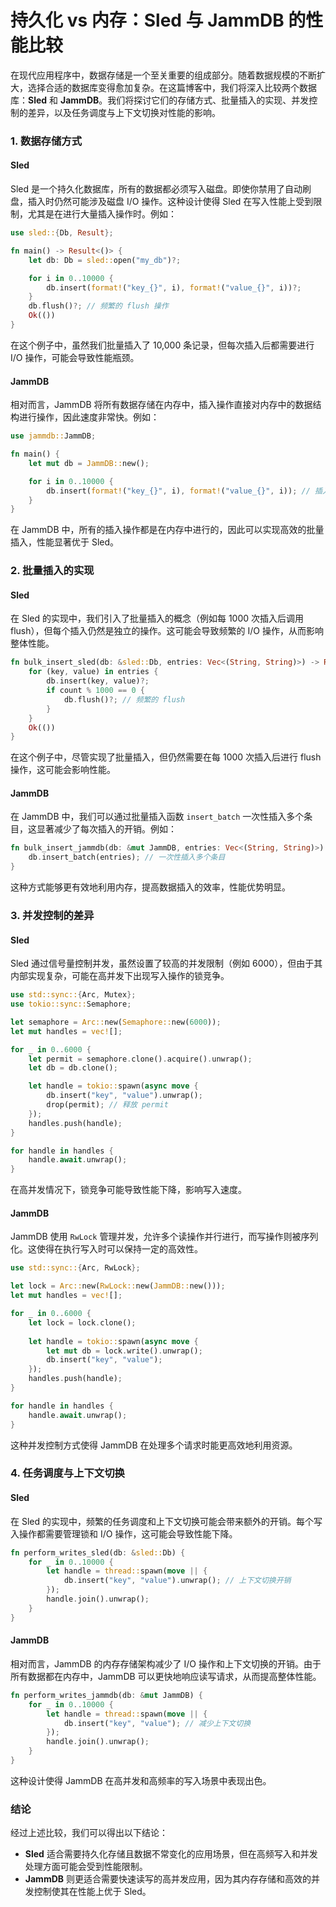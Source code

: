 # 持久化 vs 内存：Sled 与 JammDB 的性能比较

在现代应用程序中，数据存储是一个至关重要的组成部分。随着数据规模的不断扩大，选择合适的数据库变得愈加复杂。在这篇博客中，我们将深入比较两个数据库：**Sled** 和 **JammDB**。我们将探讨它们的存储方式、批量插入的实现、并发控制的差异，以及任务调度与上下文切换对性能的影响。

### 1. 数据存储方式

#### Sled

Sled 是一个持久化数据库，所有的数据都必须写入磁盘。即使你禁用了自动刷盘，插入时仍然可能涉及磁盘 I/O 操作。这种设计使得 Sled 在写入性能上受到限制，尤其是在进行大量插入操作时。例如：

```rust
use sled::{Db, Result};

fn main() -> Result<()> {
    let db: Db = sled::open("my_db")?;

    for i in 0..10000 {
        db.insert(format!("key_{}", i), format!("value_{}", i))?;
    }
    db.flush()?; // 频繁的 flush 操作
    Ok(())
}
```

在这个例子中，虽然我们批量插入了 10,000 条记录，但每次插入后都需要进行 I/O 操作，可能会导致性能瓶颈。

#### JammDB

相对而言，JammDB 将所有数据存储在内存中，插入操作直接对内存中的数据结构进行操作，因此速度非常快。例如：

```rust
use jammdb::JammDB;

fn main() {
    let mut db = JammDB::new();

    for i in 0..10000 {
        db.insert(format!("key_{}", i), format!("value_{}", i)); // 插入操作在内存中直接完成
    }
}
```

在 JammDB 中，所有的插入操作都是在内存中进行的，因此可以实现高效的批量插入，性能显著优于 Sled。

### 2. 批量插入的实现

#### Sled

在 Sled 的实现中，我们引入了批量插入的概念（例如每 1000 次插入后调用 flush），但每个插入仍然是独立的操作。这可能会导致频繁的 I/O 操作，从而影响整体性能。

```rust
fn bulk_insert_sled(db: &sled::Db, entries: Vec<(String, String)>) -> Result<()> {
    for (key, value) in entries {
        db.insert(key, value)?;
        if count % 1000 == 0 {
            db.flush()?; // 频繁的 flush
        }
    }
    Ok(())
}
```

在这个例子中，尽管实现了批量插入，但仍然需要在每 1000 次插入后进行 flush 操作，这可能会影响性能。

#### JammDB

在 JammDB 中，我们可以通过批量插入函数 `insert_batch` 一次性插入多个条目，这显著减少了每次插入的开销。例如：

```rust
fn bulk_insert_jammdb(db: &mut JammDB, entries: Vec<(String, String)>) {
    db.insert_batch(entries); // 一次性插入多个条目
}
```

这种方式能够更有效地利用内存，提高数据插入的效率，性能优势明显。

### 3. 并发控制的差异

#### Sled

Sled 通过信号量控制并发，虽然设置了较高的并发限制（例如 6000），但由于其内部实现复杂，可能在高并发下出现写入操作的锁竞争。

```rust
use std::sync::{Arc, Mutex};
use tokio::sync::Semaphore;

let semaphore = Arc::new(Semaphore::new(6000));
let mut handles = vec![];

for _ in 0..6000 {
    let permit = semaphore.clone().acquire().unwrap();
    let db = db.clone();

    let handle = tokio::spawn(async move {
        db.insert("key", "value").unwrap();
        drop(permit); // 释放 permit
    });
    handles.push(handle);
}

for handle in handles {
    handle.await.unwrap();
}
```

在高并发情况下，锁竞争可能导致性能下降，影响写入速度。

#### JammDB

JammDB 使用 `RwLock` 管理并发，允许多个读操作并行进行，而写操作则被序列化。这使得在执行写入时可以保持一定的高效性。

```rust
use std::sync::{Arc, RwLock};

let lock = Arc::new(RwLock::new(JammDB::new()));
let mut handles = vec![];

for _ in 0..6000 {
    let lock = lock.clone();
    
    let handle = tokio::spawn(async move {
        let mut db = lock.write().unwrap();
        db.insert("key", "value");
    });
    handles.push(handle);
}

for handle in handles {
    handle.await.unwrap();
}
```

这种并发控制方式使得 JammDB 在处理多个请求时能更高效地利用资源。

### 4. 任务调度与上下文切换

#### Sled

在 Sled 的实现中，频繁的任务调度和上下文切换可能会带来额外的开销。每个写入操作都需要管理锁和 I/O 操作，这可能会导致性能下降。

```rust
fn perform_writes_sled(db: &sled::Db) {
    for _ in 0..10000 {
        let handle = thread::spawn(move || {
            db.insert("key", "value").unwrap(); // 上下文切换开销
        });
        handle.join().unwrap();
    }
}
```

#### JammDB

相对而言，JammDB 的内存存储架构减少了 I/O 操作和上下文切换的开销。由于所有数据都在内存中，JammDB 可以更快地响应读写请求，从而提高整体性能。

```rust
fn perform_writes_jammdb(db: &mut JammDB) {
    for _ in 0..10000 {
        let handle = thread::spawn(move || {
            db.insert("key", "value"); // 减少上下文切换
        });
        handle.join().unwrap();
    }
}
```

这种设计使得 JammDB 在高并发和高频率的写入场景中表现出色。

### 结论

经过上述比较，我们可以得出以下结论：

- **Sled** 适合需要持久化存储且数据不常变化的应用场景，但在高频写入和并发处理方面可能会受到性能限制。
- **JammDB** 则更适合需要快速读写的高并发应用，因为其内存存储和高效的并发控制使其在性能上优于 Sled。